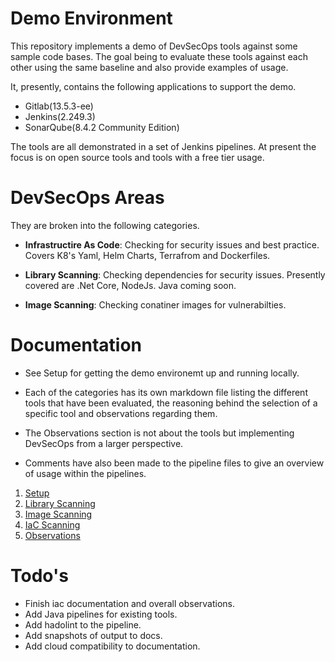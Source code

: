 # Demo Environment
This repository implements a demo of DevSecOps tools against some sample code bases. The goal being to evaluate these tools against each other using the same baseline and also provide examples of usage. 

It, presently, contains the following applications to support the demo. 

* Gitlab(13.5.3-ee)
* Jenkins(2.249.3)
* SonarQube(8.4.2 Community Edition)

The tools are all demonstrated in a set of Jenkins pipelines. At present the focus is on open source tools and tools with a free tier usage.
# DevSecOps Areas
They are broken into the following categories.

* **Infrastructire As Code**: Checking for security issues and best practice. Covers K8's Yaml, Helm Charts, Terrafrom and Dockerfiles.

* **Library Scanning**: Checking dependencies for security issues. Presently covered are .Net Core, NodeJs. Java coming soon.

* **Image Scanning**: Checking conatiner images for vulnerabilties.

# Documentation
* See Setup for getting the demo environemt up and running locally.

* Each of the categories has its own markdown file listing the different tools that have been evaluated, the reasoning behind the selection of a specific tool and observations regarding them. 

* The Observations section is not about the tools but implementing DevSecOps from a larger perspective.

* Comments have also been made to the pipeline files to give an overview of usage within the pipelines.

1. [Setup](docs/setup.md)
2. [Library Scanning](docs/lib-scaning.md)
3. [Image Scanning](docs/container-scanning.md)
4. [IaC Scanning](docs/iac-scanning.md)
5. [Observations](docs/observations.md)
# Todo's

* Finish iac documentation and overall observations. 
* Add Java pipelines for existing tools.
* Add hadolint to the pipeline.
* Add snapshots of output to docs.
* Add cloud compatibility to documentation.
